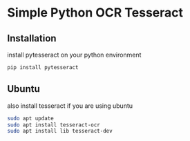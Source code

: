 # Simple Python OCR Tesseract

## Installation
install pytesseract on your python environment
```bash
pip install pytesseract
```

## Ubuntu
also install tesseract if you are using ubuntu
```bash
sudo apt update
sudo apt install tesseract-ocr
sudo apt install lib tesseract-dev
```